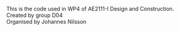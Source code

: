 This is the code used in WP4 of AE2111-I Design and Construction.  
Created by group D04  
Organised by Johannes Nilsson

